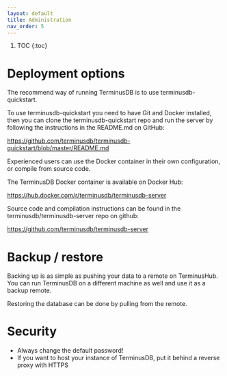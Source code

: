 ```yaml
---
layout: default
title: Administration
nav_order: 5
---
```


1. TOC
{:toc}

# Deployment options

The recommend way of running TerminusDB is to use terminusdb-quickstart.

To use terminusdb-quickstart you need to have Git and Docker installed, then
you can clone the terminusdb-quickstart repo and run the server by following
the instructions in the README.md on GitHub:

https://github.com/terminusdb/terminusdb-quickstart/blob/master/README.md

Experienced users can use the Docker container in their own configuration, or
compile from source code.

The TerminusDB Docker container is available on Docker Hub:

https://hub.docker.com/r/terminusdb/terminusdb-server

Source code and compilation instructions can be found in the terminusdb/terminusdb-server repo on github:

https://github.com/terminusdb/terminusdb-server


# Backup / restore

Backing up is as simple as pushing your data to a remote on TerminusHub. You can run TerminusDB on a different
machine as well and use it as a backup remote.

Restoring the database can be done by pulling from the remote.

# Security

* Always change the default password!
* If you want to host your instance of TerminusDB, put it behind a reverse proxy with HTTPS
